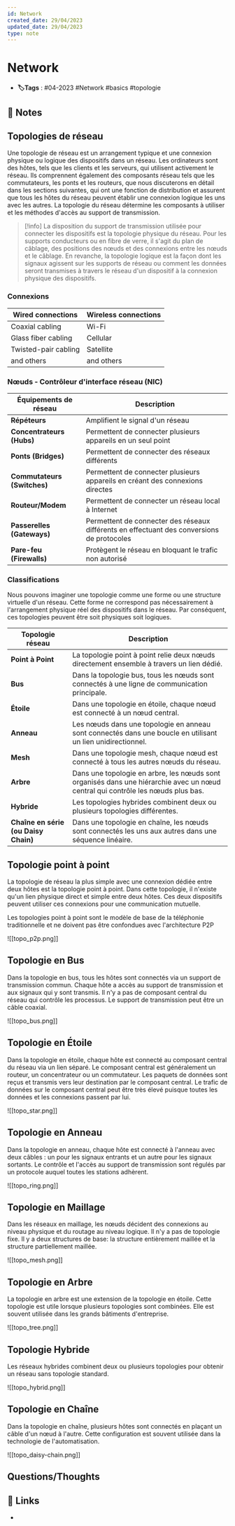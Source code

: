 ```yaml
---
id: Network
created_date: 29/04/2023
updated_date: 29/04/2023
type: note
---
```


#  Network
- **🏷️Tags** :  #04-2023 #Network #basics #topologie

## 📝 Notes

## Topologies de réseau

Une topologie de réseau est un arrangement typique et une connexion physique ou logique des dispositifs dans un réseau. Les ordinateurs sont des hôtes, tels que les clients et les serveurs, qui utilisent activement le réseau. Ils comprennent également des composants réseau tels que les commutateurs, les ponts et les routeurs, que nous discuterons en détail dans les sections suivantes, qui ont une fonction de distribution et assurent que tous les hôtes du réseau peuvent établir une connexion logique les uns avec les autres. La topologie du réseau détermine les composants à utiliser et les méthodes d'accès au support de transmission.

>[!info]
>La disposition du support de transmission utilisée pour connecter les dispositifs est la topologie physique du réseau. Pour les supports conducteurs ou en fibre de verre, il s'agit du plan de câblage, des positions des nœuds et des connexions entre les nœuds et le câblage. En revanche, la topologie logique est la façon dont les signaux agissent sur les supports de réseau ou comment les données seront transmises à travers le réseau d'un dispositif à la connexion physique des dispositifs.

### Connexions 
| Wired connections    | Wireless connections |
|----------------------|----------------------|
| Coaxial cabling       | Wi-Fi                |
| Glass fiber cabling  | Cellular              |
| Twisted-pair cabling  | Satellite             |
| and others           | and others            |


### Nœuds - Contrôleur d'interface réseau (NIC) 

| Équipements de réseau  | Description |
| --- | --- |
| **Répéteurs** | Amplifient le signal d'un réseau |
| **Concentrateurs (Hubs)** | Permettent de connecter plusieurs appareils en un seul point |
| **Ponts (Bridges)** | Permettent de connecter des réseaux différents |
| **Commutateurs (Switches)** | Permettent de connecter plusieurs appareils en créant des connexions directes |
| **Routeur/Modem** | Permettent de connecter un réseau local à Internet |
| **Passerelles (Gateways)** | Permettent de connecter des réseaux différents en effectuant des conversions de protocoles |
| **Pare-feu (Firewalls)** | Protègent le réseau en bloquant le trafic non autorisé |


### Classifications

Nous pouvons imaginer une topologie comme une forme ou une structure virtuelle d'un réseau. Cette forme ne correspond pas nécessairement à l'arrangement physique réel des dispositifs dans le réseau. Par conséquent, ces topologies peuvent être soit physiques soit logiques.

| Topologie réseau   | Description                                                                                                               |
|-----------------------|---------------------------------------------------------------------------------------------------------------------------|
| **Point à Point**         | La topologie point à point relie deux nœuds directement ensemble à travers un lien dédié.                                  |
| **Bus**                   | Dans la topologie bus, tous les nœuds sont connectés à une ligne de communication principale.                                |
| **Étoile**                | Dans une topologie en étoile, chaque nœud est connecté à un nœud central.                                                   |
| **Anneau**                | Les nœuds dans une topologie en anneau sont connectés dans une boucle en utilisant un lien unidirectionnel.                  |
| **Mesh**                  | Dans une topologie mesh, chaque nœud est connecté à tous les autres nœuds du réseau.                                          |
| **Arbre**                 | Dans une topologie en arbre, les nœuds sont organisés dans une hiérarchie avec un nœud central qui contrôle les nœuds plus bas.|
| **Hybride**               | Les topologies hybrides combinent deux ou plusieurs topologies différentes.                                                  |
| **Chaîne en série (ou Daisy Chain)** | Dans une topologie en chaîne, les nœuds sont connectés les uns aux autres dans une séquence linéaire.           | 



## Topologie point à point

La topologie de réseau la plus simple avec une connexion dédiée entre deux hôtes est la topologie point à point. Dans cette topologie, il n'existe qu'un lien physique direct et simple entre deux hôtes. Ces deux dispositifs peuvent utiliser ces connexions pour une communication mutuelle.

Les topologies point à point sont le modèle de base de la téléphonie traditionnelle et ne doivent pas être confondues avec l'architecture P2P

![[topo_p2p.png]]

## Topologie en Bus

Dans la topologie en bus, tous les hôtes sont connectés via un support de transmission commun. Chaque hôte a accès au support de transmission et aux signaux qui y sont transmis. Il n'y a pas de composant central du réseau qui contrôle les processus. Le support de transmission peut être un câble coaxial.

![[topo_bus.png]]

## Topologie en Étoile

Dans la topologie en étoile, chaque hôte est connecté au composant central du réseau via un lien séparé. Le composant central est généralement un routeur, un concentrateur ou un commutateur. Les paquets de données sont reçus et transmis vers leur destination par le composant central. Le trafic de données sur le composant central peut être très élevé puisque toutes les données et les connexions passent par lui.

![[topo_star.png]]

## Topologie en Anneau

Dans la topologie en anneau, chaque hôte est connecté à l'anneau avec deux câbles : un pour les signaux entrants et un autre pour les signaux sortants. Le contrôle et l'accès au support de transmission sont régulés par un protocole auquel toutes les stations adhèrent.

![[topo_ring.png]]

## Topologie en Maillage

Dans les réseaux en maillage, les nœuds décident des connexions au niveau physique et du routage au niveau logique. Il n'y a pas de topologie fixe. Il y a deux structures de base: la structure entièrement maillée et la structure partiellement maillée.

![[topo_mesh.png]]

## Topologie en Arbre

La topologie en arbre est une extension de la topologie en étoile. Cette topologie est utile lorsque plusieurs topologies sont combinées. Elle est souvent utilisée dans les grands bâtiments d'entreprise.

![[topo_tree.png]]

## Topologie Hybride

Les réseaux hybrides combinent deux ou plusieurs topologies pour obtenir un réseau sans topologie standard.

![[topo_hybrid.png]]

## Topologie en Chaîne

Dans la topologie en chaîne, plusieurs hôtes sont connectés en plaçant un câble d'un nœud à l'autre. Cette configuration est souvent utilisée dans la technologie de l'automatisation.


![[topo_daisy-chain.png]]


## Questions/Thoughts


## 🔗 Links
- 